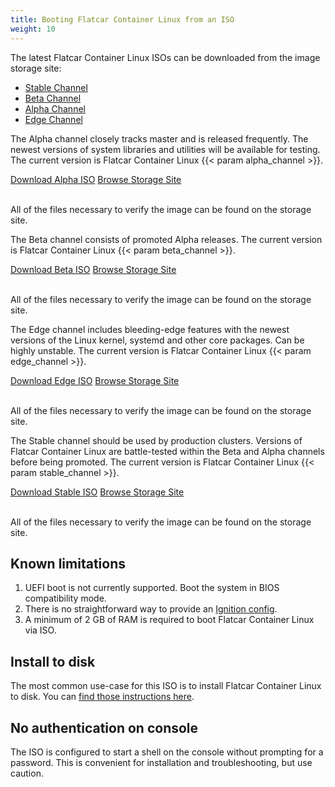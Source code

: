 ```yaml
---
title: Booting Flatcar Container Linux from an ISO
weight: 10
---
```


The latest Flatcar Container Linux ISOs can be downloaded from the image storage site:

<div id="iso-images">
  <ul class="nav nav-tabs">
    <li class="active"><a href="#stable" data-toggle="tab">Stable Channel</a></li>
    <li><a href="#beta" data-toggle="tab">Beta Channel</a></li>
    <li><a href="#alpha" data-toggle="tab">Alpha Channel</a></li>
    <li><a href="#edge" data-toggle="tab">Edge Channel</a></li>
  </ul>
  <div class="tab-content coreos-docs-image-table">
    <div class="tab-pane" id="alpha">
      <div class="channel-info">
        <p>The Alpha channel closely tracks master and is released frequently. The newest versions of system libraries and utilities will be available for testing. The current version is Flatcar Container Linux {{< param alpha_channel >}}.</p>
      </div>
      <a href="https://alpha.release.flatcar-linux.net/amd64-usr/current/flatcar_production_iso_image.iso" class="btn btn-primary">Download Alpha ISO</a>
      <a href="https://alpha.release.flatcar-linux.net/amd64-usr/current/" class="btn btn-default">Browse Storage Site</a>
      <br/><br/>
      <p>All of the files necessary to verify the image can be found on the storage site.</p>
    </div>
    <div class="tab-pane" id="beta">
      <div class="channel-info">
        <p>The Beta channel consists of promoted Alpha releases. The current version is Flatcar Container Linux {{< param beta_channel >}}.</p>
      </div>
      <a href="https://beta.release.flatcar-linux.net/amd64-usr/current/flatcar_production_iso_image.iso" class="btn btn-primary">Download Beta ISO</a>
      <a href="https://beta.release.flatcar-linux.net/amd64-usr/current/" class="btn btn-default">Browse Storage Site</a>
      <br/><br/>
      <p>All of the files necessary to verify the image can be found on the storage site.</p>
    </div>
    <div class="tab-pane" id="edge">
      <div class="channel-info">
        <p>The Edge channel includes bleeding-edge features with the newest versions of the Linux kernel, systemd and other core packages. Can be highly unstable. The current version is Flatcar Container Linux {{< param edge_channel >}}.</p>
      </div>
      <a href="https://edge.release.flatcar-linux.net/amd64-usr/current/flatcar_production_iso_image.iso" class="btn btn-primary">Download Edge ISO</a>
      <a href="https://edge.release.flatcar-linux.net/amd64-usr/current/" class="btn btn-default">Browse Storage Site</a>
      <br/><br/>
      <p>All of the files necessary to verify the image can be found on the storage site.</p>
    </div>
    <div class="tab-pane active" id="stable">
      <div class="channel-info">
        <p>The Stable channel should be used by production clusters. Versions of Flatcar Container Linux are battle-tested within the Beta and Alpha channels before being promoted. The current version is Flatcar Container Linux {{< param stable_channel >}}.</p>
      </div>
      <a href="https://stable.release.flatcar-linux.net/amd64-usr/current/flatcar_production_iso_image.iso" class="btn btn-primary">Download Stable ISO</a>
      <a href="https://stable.release.flatcar-linux.net/amd64-usr/current/" class="btn btn-default">Browse Storage Site</a>
      <br/><br/>
      <p>All of the files necessary to verify the image can be found on the storage site.</p>
    </div>
  </div>
</div>

## Known limitations

1. UEFI boot is not currently supported. Boot the system in BIOS compatibility mode.
2. There is no straightforward way to provide an [Ignition config][cl-configs].
3. A minimum of 2 GB of RAM is required to boot Flatcar Container Linux via ISO.

## Install to disk

The most common use-case for this ISO is to install Flatcar Container Linux to disk. You can [find those instructions here](installing-to-disk.md).

## No authentication on console

The ISO is configured to start a shell on the console without prompting for a password. This is convenient for installation and troubleshooting, but use caution.

[cl-configs]: provisioning.md
